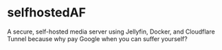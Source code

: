 # selfhostedAF
A secure, self-hosted media server using Jellyfin, Docker, and Cloudflare Tunnel because why pay Google when you can suffer yourself?

